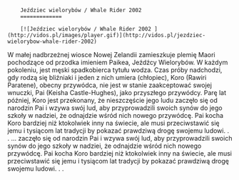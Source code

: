 
        Jeździec wielorybów / Whale Rider 2002 
        =============
        
        [![Jeździec wielorybów / Whale Rider 2002 ](http://vidos.pl/images/player.gif)](http://vidos.pl/jezdziec-wielorybow-whale-rider-2002)
        
        
 W małej nadbrzeżnej wiosce Nowej Zelandii zamieszkuje plemię Maori pochodzące od przodka imieniem Paikea, Jeźdźcy Wielorybów. W każdym pokoleniu, jest męski spadkobierca tytułu wodza. Czas próby nadchodzi, gdy rodzą się bliźniaki i jeden z nich umiera (chłopiec), Koro (Rawiri Paratene), obecny przywódca, nie jest w stanie zaakceptować swojej wnuczki, Pai (Keisha Castle-Hughes), jako przyszłego przywódcy. Parę lat później, Koro jest przekonany, że nieszczęście jego ludu zaczęło się od narodzin Pai i wzywa swój lud, aby przyprowadzili swoich synów do jego szkoły w nadziei, że odnajdzie wśród nich nowego przywódcę. Pai kocha Koro bardziej niż ktokolwiek inny na świecie, ale musi przeciwstawić się jemu i tysiącom lat tradycji by pokazać prawdziwą drogę swojemu ludowi. . .   ... zaczęło się od narodzin Pai i wzywa swój lud, aby przyprowadzili swoich synów do jego szkoły w nadziei, że odnajdzie wśród nich nowego przywódcę. Pai kocha Koro bardziej niż ktokolwiek inny na świecie, ale musi przeciwstawić się jemu i tysiącom lat tradycji by pokazać prawdziwą drogę swojemu ludowi. . .
    